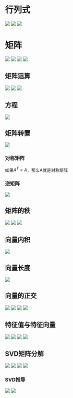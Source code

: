 # 行列式
<img src="./imgs/行列式1.png">
<img src="./imgs/行列式2.png">
<img src="./imgs/行列式3.png">

# 矩阵
<img src="./imgs/矩阵1.png">
<img src="./imgs/矩阵2.png">
<img src="./imgs/矩阵3.png">
<img src="./imgs/矩阵4.png">

## 矩阵运算
<img src="./imgs/矩阵5.png">
<img src="./imgs/矩阵6.png">
<img src="./imgs/矩阵7.png">

## 方程
<img src="./imgs/矩阵8.png">

## 矩阵转置
<img src="./imgs/矩阵9.png">

### 对称矩阵
如果$A^T=A$，那么A就是对称矩阵

### 逆矩阵
<img src="./imgs/矩阵10.png">

## 矩阵的秩
<img src="./imgs/矩阵11.png">
<img src="./imgs/矩阵12.png">
<img src="./imgs/矩阵13.png">

## 向量内积
<img src="./imgs/矩阵14.png">

## 向量长度
<img src="./imgs/矩阵15.png">

## 向量的正交
<img src="./imgs/矩阵16.png">
<img src="./imgs/矩阵17.png">
<img src="./imgs/矩阵18.png">
<img src="./imgs/矩阵19.png">

## 特征值与特征向量
<img src="./imgs/矩阵20.png">
<img src="./imgs/矩阵21.png">
<img src="./imgs/矩阵22.png">
<img src="./imgs/矩阵23.png">

## SVD矩阵分解
<img src="./imgs/矩阵24.png">
<img src="./imgs/矩阵25.png">
<img src="./imgs/矩阵26.png">
<img src="./imgs/矩阵27.png">

### SVD推导
<img src="./imgs/矩阵28.png">
<img src="./imgs/矩阵29.png">


 










